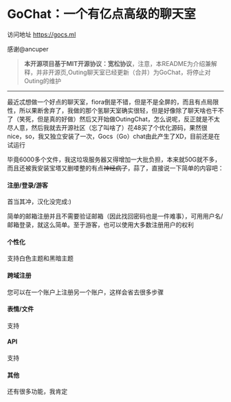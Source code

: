 # GoChat：一个有亿点高级的聊天室

访问地址 https://gocs.ml

感谢@ancuper
> **本开源项目基于MIT开源协议：宽松协议**，注意，本README为介绍兼解释，并非开源页,Outing聊天室已经更新（合并）为GoChat，将停止对Outing的维护

------------

最近忒想做一个好点的聊天室，fiora倒是不错，但是不是全屏的，而且有点局限性，所以果断舍弃了，我做的那个氢聊天室确实很轻，但是好像除了聊天啥也干不了（笑死，但是真的好做）然后又开始做OutingChat，怎么说呢，反正就是不太尽人意，然后我就去开源社区（忘了叫啥了）花48买了个优化源码，果然很nice，so，我又独立安装了一次，Gocs（Go）chat由此产生了XD，目前还是在试运行

毕竟6000多个文件，我这垃圾服务器又得增加一大批负担，本来就50G就不多，而且还被我安装宝塔又删喽整的有点~~神经病了~~，蒜了，直接说一下简单的内容吧：

#### 注册/登录/游客

首当其冲，汉化没完成:)

简单的邮箱注册并且不需要验证邮箱（因此找回密码也是一件难事），可用用户名/邮箱登录，就这么简单。至于游客，也可以使用大多数注册用户的权利

#### 个性化

支持白色主题和黑暗主题

#### 跨域注册

您可以在一个账户上注册另一个账户，这样会省去很多步骤

#### 表情/文件

支持

#### API

支持

#### 其他

还有很多功能，我肯定
